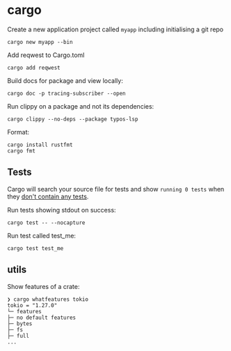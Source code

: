 # cargo

Create a new application project called `myapp` including initialising a git repo

```
cargo new myapp --bin
```

Add reqwest to Cargo.toml

```
cargo add reqwest
```

Build docs for package and view locally:

```
cargo doc -p tracing-subscriber --open
```

Run clippy on a package and not its dependencies:

```
cargo clippy --no-deps --package typos-lsp
```

Format:

```
cargo install rustfmt
cargo fmt
```

## Tests

Cargo will search your source file for tests and show `running 0 tests` when they [don't contain any tests](https://doc.rust-lang.org/cargo/guide/tests.html).

Run tests showing stdout on success:

```
cargo test -- --nocapture
```

Run test called test_me:

```
cargo test test_me
```

## utils

Show features of a crate:

```
❯ cargo whatfeatures tokio
tokio = "1.27.0"
└─ features
├─ no default features
├─ bytes
├─ fs
├─ full
...
```

